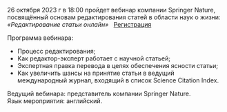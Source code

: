 26 октября 2023 г в 18:00 пройдет вебинар компании Springer Nature, посвящённый основам редактирования статей в области наук о жизни:
_«Редактирование статьи онлайн»_   [Регистрация](https://go.aje.com/october-2023-webinar-registration?utm_campaign=AJE%20Webinars&utm_medium=email&_hsmi=77020766&utm_content=77021210&utm_source=hs_email)

Программа вебинара:
*   Процесс редактирования;
*   Как редактор-эксперт работает с научной статьей;
*   Экспертная правка перевода в целях обеспечения ясности статьи;
*   Как увеличить шансы на принятие статьи в ведущий международный журнал, входящий в список Science Citation Index.

Ведущий вебинара: представитель компании Springer Nature.
\
Язык мероприятия: английский.
